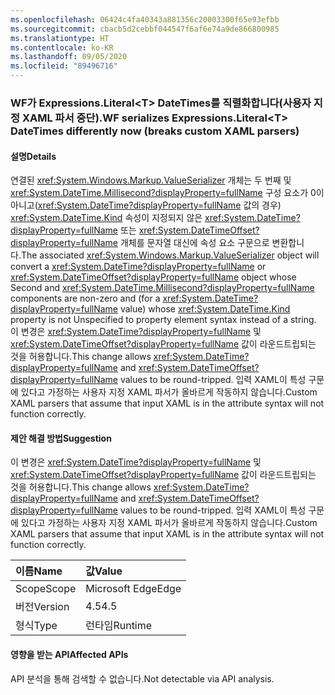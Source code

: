 ```yaml
---
ms.openlocfilehash: 06424c4fa40343a881356c20003300f65e93efbb
ms.sourcegitcommit: cbacb5d2cebbf044547f6af6e74a9de866800985
ms.translationtype: HT
ms.contentlocale: ko-KR
ms.lasthandoff: 09/05/2020
ms.locfileid: "89496716"
---
```

### <a name="wf-serializes-expressionsliterallttgt-datetimes-differently-now-breaks-custom-xaml-parsers"></a><span data-ttu-id="440a2-101">WF가 Expressions.Literal&lt;T&gt; DateTimes를 직렬화합니다(사용자 지정 XAML 파서 중단).</span><span class="sxs-lookup"><span data-stu-id="440a2-101">WF serializes Expressions.Literal&lt;T&gt; DateTimes differently now (breaks custom XAML parsers)</span></span>

#### <a name="details"></a><span data-ttu-id="440a2-102">설명</span><span class="sxs-lookup"><span data-stu-id="440a2-102">Details</span></span>

<span data-ttu-id="440a2-103">연결된 <xref:System.Windows.Markup.ValueSerializer> 개체는 두 번째 및 <xref:System.DateTime.Millisecond?displayProperty=fullName> 구성 요소가 0이 아니고(<xref:System.DateTime?displayProperty=fullName> 값의 경우) <xref:System.DateTime.Kind> 속성이 지정되지 않은 <xref:System.DateTime?displayProperty=fullName> 또는 <xref:System.DateTimeOffset?displayProperty=fullName> 개체를 문자열 대신에 속성 요소 구문으로 변환합니다.</span><span class="sxs-lookup"><span data-stu-id="440a2-103">The associated <xref:System.Windows.Markup.ValueSerializer> object will convert a <xref:System.DateTime?displayProperty=fullName> or <xref:System.DateTimeOffset?displayProperty=fullName> object whose Second and <xref:System.DateTime.Millisecond?displayProperty=fullName> components are non-zero and (for a <xref:System.DateTime?displayProperty=fullName> value) whose <xref:System.DateTime.Kind> property is not Unspecified to property element syntax instead of a string.</span></span> <span data-ttu-id="440a2-104">이 변경은 <xref:System.DateTime?displayProperty=fullName> 및 <xref:System.DateTimeOffset?displayProperty=fullName> 값이 라운드트립되는 것을 허용합니다.</span><span class="sxs-lookup"><span data-stu-id="440a2-104">This change allows <xref:System.DateTime?displayProperty=fullName> and <xref:System.DateTimeOffset?displayProperty=fullName> values to be round-tripped.</span></span> <span data-ttu-id="440a2-105">입력 XAML이 특성 구문에 있다고 가정하는 사용자 지정 XAML 파서가 올바르게 작동하지 않습니다.</span><span class="sxs-lookup"><span data-stu-id="440a2-105">Custom XAML parsers that assume that input XAML is in the attribute syntax will not function correctly.</span></span>

#### <a name="suggestion"></a><span data-ttu-id="440a2-106">제안 해결 방법</span><span class="sxs-lookup"><span data-stu-id="440a2-106">Suggestion</span></span>

<span data-ttu-id="440a2-107">이 변경은 <xref:System.DateTime?displayProperty=fullName> 및 <xref:System.DateTimeOffset?displayProperty=fullName> 값이 라운드트립되는 것을 허용합니다.</span><span class="sxs-lookup"><span data-stu-id="440a2-107">This change allows <xref:System.DateTime?displayProperty=fullName> and <xref:System.DateTimeOffset?displayProperty=fullName> values to be round-tripped.</span></span> <span data-ttu-id="440a2-108">입력 XAML이 특성 구문에 있다고 가정하는 사용자 지정 XAML 파서가 올바르게 작동하지 않습니다.</span><span class="sxs-lookup"><span data-stu-id="440a2-108">Custom XAML parsers that assume that input XAML is in the attribute syntax will not function correctly.</span></span>

| <span data-ttu-id="440a2-109">이름</span><span class="sxs-lookup"><span data-stu-id="440a2-109">Name</span></span>    | <span data-ttu-id="440a2-110">값</span><span class="sxs-lookup"><span data-stu-id="440a2-110">Value</span></span>       |
|:--------|:------------|
| <span data-ttu-id="440a2-111">Scope</span><span class="sxs-lookup"><span data-stu-id="440a2-111">Scope</span></span>   |<span data-ttu-id="440a2-112">Microsoft Edge</span><span class="sxs-lookup"><span data-stu-id="440a2-112">Edge</span></span>|
|<span data-ttu-id="440a2-113">버전</span><span class="sxs-lookup"><span data-stu-id="440a2-113">Version</span></span>|<span data-ttu-id="440a2-114">4.5</span><span class="sxs-lookup"><span data-stu-id="440a2-114">4.5</span></span>|
|<span data-ttu-id="440a2-115">형식</span><span class="sxs-lookup"><span data-stu-id="440a2-115">Type</span></span>|<span data-ttu-id="440a2-116">런타임</span><span class="sxs-lookup"><span data-stu-id="440a2-116">Runtime</span></span>|

#### <a name="affected-apis"></a><span data-ttu-id="440a2-117">영향을 받는 API</span><span class="sxs-lookup"><span data-stu-id="440a2-117">Affected APIs</span></span>

<span data-ttu-id="440a2-118">API 분석을 통해 검색할 수 없습니다.</span><span class="sxs-lookup"><span data-stu-id="440a2-118">Not detectable via API analysis.</span></span>

<!--

#### Affected APIs

Not detectable via API analysis.

-->
